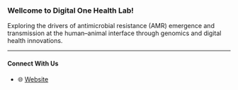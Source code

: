 ### Wellcome to Digital One Health Lab!

Exploring the drivers of antimicrobial resistance (AMR) emergence and transmission at the human–animal interface through genomics and digital health innovations.

---

#### Connect With Us
- 🌐 [Website](https://digital-one-health.github.io)
